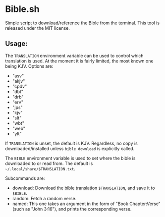 # Bible.sh

Simple script to download/reference the Bible from the terminal. This tool is released under the MIT license.

## Usage:
The `TRANSLATION` environment variable can be used to control which translation is used. At the moment it is fairly limited, the most known one being KJV.
Options are:
- "asv"
- "akjv"
- "cpdv"
- "dbt"
- "drb"
- "erv"
- "jps"
- "kjv"
- "slt"
- "wbt"
- "web"
- "ylt"

If `TRANSLATION` is unset, the default is KJV. Regardless, no copy is downloaded/installed unless `bible download` is explicitly called.

The `BIBLE` environment variable is used to set where the bible is downloaded to or read from. The default is `~/.local/share/$TRANSLATION.txt`.

Subcommands are:
- download: Download the bible translation `$TRANSLATION`, and save it to `$BIBLE`.
- random: Fetch a random verse.
- named: This one takes an argument in the form of "Book Chapter:Verse" (such as "John 3:16"), and prints the corresponding verse.
